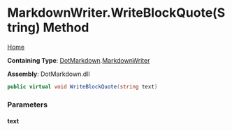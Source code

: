 # MarkdownWriter\.WriteBlockQuote\(String\) Method

[Home](../../../README.md)

**Containing Type**: [DotMarkdown](../../README.md)\.[MarkdownWriter](../README.md)

**Assembly**: DotMarkdown\.dll

```csharp
public virtual void WriteBlockQuote(string text)
```

### Parameters

#### text

